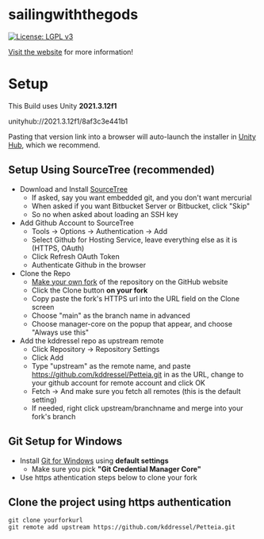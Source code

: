 sailingwiththegods
===================

[![License: LGPL v3](https://img.shields.io/badge/License-LGPL%20v3-blue.svg)](LICENSE) 

[Visit the website](https://scholarblogs.emory.edu/samothraciannetworks) for more information!

# Setup

This Build uses Unity **2021.3.12f1**

unityhub://2021.3.12f1/8af3c3e441b1

Pasting that version link into a browser will auto-launch the installer in [Unity Hub](https://unity3d.com/get-unity/download), which we recommend.

## Setup Using SourceTree (recommended)
* Download and Install [SourceTree](https://www.sourcetreeapp.com/)
  * If asked, say you want embedded git, and you don't want mercurial
  * When asked if you want Bitbucket Server or Bitbucket, click "Skip"
  * So no when asked about loading an SSH key
* Add Github Account to SourceTree
  * Tools -> Options -> Authentication -> Add
  * Select Github for Hosting Service, leave everything else as it is (HTTPS, OAuth)
  * Click Refresh OAuth Token
  * Authenticate Github in the browser
* Clone the Repo
  * [Make your own fork](https://docs.github.com/en/get-started/quickstart/fork-a-repo) of the repository on the GitHub website
  * Click the Clone button **on your fork**
  * Copy paste the fork's HTTPS url into the URL field on the Clone screen
  * Choose "main" as the branch name in advanced
  * Choose manager-core on the popup that appear, and choose "Always use this"
* Add the kddressel repo as upstream remote
  * Click Repository -> Repository Settings
  * Click Add
  * Type "upstream" as the remote name, and paste https://github.com/kddressel/Petteia.git in as the URL, change to your github account for remote account and click OK
  * Fetch -> And make sure you fetch all remotes (this is the default setting)
  * If needed, right click upstream/branchname and merge into your fork's branch

## Git Setup for Windows

* Install [Git for Windows](https://git-scm.com/download/win) using **default settings**
  * Make sure you pick **"Git Credential Manager Core"**
* Use https athentication steps below to clone your fork

## Clone the project using https authentication

```
git clone yourforkurl 
git remote add upstream https://github.com/kddressel/Petteia.git

```

